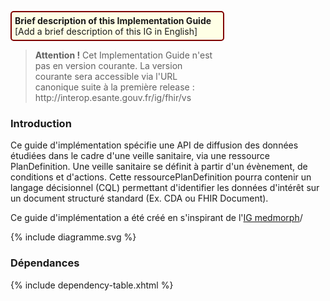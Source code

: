 <p style="padding: 5px; border-radius: 5px; border: 2px solid maroon; background: #ffffe6; width: 65%">
<b>Brief description of this Implementation Guide</b><br>
[Add a brief description of this IG in English]
</p>

<!--  A décommenter lors de la publication -->

<div style="width: 65%">
    <blockquote class="stu-note">
    <p>
    <b>Attention !</b> Cet Implementation Guide n'est pas en version courante. La version courante sera accessible via l'URL canonique suite à la première release : http://interop.esante.gouv.fr/ig/fhir/vs
    </p>
    </blockquote>
</div>



<!--  A décommenter si CI-SIS
<div class="figure">
    <img src="ci-sis-logo.png" alt="CI-SIS" title="Logo du CI-SIS" style="width:100%;">
</div>
-->

### Introduction

Ce guide d'implémentation spécifie une API de diffusion des données étudiées dans le cadre d'une veille sanitaire, via une ressource PlanDefinition.
Une veille sanitaire se définit à partir d'un évènement, de conditions et d'actions.
Cette ressourcePlanDefinition pourra contenir un langage décisionnel (CQL) permettant d'identifier les données d'intérêt sur un document structuré standard (Ex. CDA ou FHIR Document).

Ce guide d'implémentation a été créé en s'inspirant de l'[IG medmorph](https://build.fhir.org/ig/HL7/fhir-medmorph/index.html)/

<div class="figure" style="width:100%;">
    <p>{% include diagramme.svg %}</p>
</div>

### Dépendances

{% include dependency-table.xhtml %}
